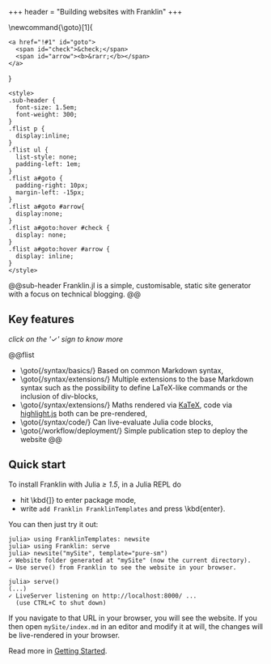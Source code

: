 +++
header = "Building websites with Franklin"
+++

\newcommand{\goto}[1]{
  ~~~
  <a href="!#1" id="goto">
    <span id="check">&check;</span>
    <span id="arrow"><b>&rarr;</b></span>
  </a>
  ~~~
}

~~~
<style>
.sub-header {
  font-size: 1.5em;
  font-weight: 300;
}
.flist p {
  display:inline;
}
.flist ul {
  list-style: none;
  padding-left: 1em;
}
.flist a#goto {
  padding-right: 10px;
  margin-left: -15px;
}
.flist a#goto #arrow{
  display:none;
}
.flist a#goto:hover #check {
  display: none;
}
.flist a#goto:hover #arrow {
  display: inline;
}
</style>
~~~

@@sub-header
Franklin.jl is a simple, customisable, static site generator with a focus on technical blogging.
@@

## Key features

_click on the '&check;' sign to know more_

@@flist
* \goto{/syntax/basics/} Based on common Markdown syntax,
* \goto{/syntax/extensions/} Multiple extensions to the base Markdown syntax such as the possibility to define LaTeX-like commands or the inclusion of div-blocks,
* \goto{/syntax/extensions/} Maths rendered via [KaTeX](https://katex.org/), code via [highlight.js](https://highlightjs.org) both can be pre-rendered,
* \goto{/syntax/code/} Can live-evaluate Julia code blocks,
* \goto{/workflow/deployment/} Simple publication step to deploy the website
@@

## Quick start

To install Franklin with Julia *≥ 1.5*, in a Julia REPL do

* hit \kbd{]} to enter package mode,
* write `add Franklin FranklinTemplates` and press \kbd{enter}.

You can then just try it out:

```julia-repl
julia> using FranklinTemplates: newsite
julia> using Franklin: serve
julia> newsite("mySite", template="pure-sm")
✓ Website folder generated at "mySite" (now the current directory).
→ Use serve() from Franklin to see the website in your browser.

julia> serve()
(...)
✓ LiveServer listening on http://localhost:8000/ ...
  (use CTRL+C to shut down)
```

If you navigate to that URL in your browser, you will see the website.
If you then open `mySite/index.md` in an editor and modify it at will, the changes
will be live-rendered in your browser.

Read more in [Getting Started](/workflow/getting_started/).

